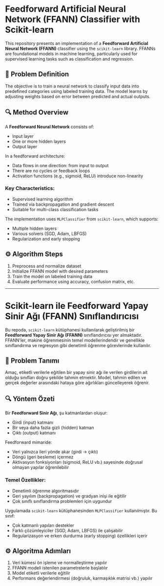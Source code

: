 # Feedforward Artificial Neural Network (FFANN) Classifier with Scikit-learn

This repository presents an implementation of a **Feedforward Artificial Neural Network (FFANN)** classifier using the `scikit-learn` library. FFANNs are foundational models in machine learning, particularly used for supervised learning tasks such as classification and regression.

## 📌 Problem Definition

The objective is to train a neural network to classify input data into predefined categories using labeled training data. The model learns by adjusting weights based on error between predicted and actual outputs.

## 🔍 Method Overview

A **Feedforward Neural Network** consists of:
- Input layer  
- One or more hidden layers  
- Output layer

In a feedforward architecture:
- Data flows in one direction: from input to output  
- There are no cycles or feedback loops  
- Activation functions (e.g., sigmoid, ReLU) introduce non-linearity

### Key Characteristics:
- Supervised learning algorithm  
- Trained via backpropagation and gradient descent  
- Suitable for multi-class classification tasks

The implementation uses `MLPClassifier` from `scikit-learn`, which supports:
- Multiple hidden layers
- Various solvers (SGD, Adam, LBFGS)
- Regularization and early stopping

## ⚙️ Algorithm Steps

1. Preprocess and normalize dataset  
2. Initialize FFANN model with desired parameters  
3. Train the model on labeled training data  
4. Evaluate performance using accuracy, confusion matrix, etc.

---

# Scikit-learn ile Feedforward Yapay Sinir Ağı (FFANN) Sınıflandırıcısı

Bu repoda, `scikit-learn` kütüphanesi kullanılarak geliştirilmiş bir **Feedforward Yapay Sinir Ağı (FFANN)** sınıflandırıcısı yer almaktadır. FFANN'ler, makine öğrenmesinin temel modellerindendir ve genellikle sınıflandırma ve regresyon gibi denetimli öğrenme görevlerinde kullanılır.

## 📌 Problem Tanımı

Amaç, etiketli verilerle eğitilen bir yapay sinir ağı ile verilen girdilerin ait olduğu sınıfları doğru şekilde tahmin etmektir. Model, tahmin edilen ve gerçek değerler arasındaki hataya göre ağırlıkları güncelleyerek öğrenir.

## 🔍 Yöntem Özeti

Bir **Feedforward Sinir Ağı**, şu katmanlardan oluşur:
- Girdi (input) katmanı  
- Bir veya daha fazla gizli (hidden) katman  
- Çıktı (output) katmanı

Feedforward mimaride:
- Veri yalnızca ileri yönde akar (girdi → çıktı)  
- Döngü (geri besleme) içermez  
- Aktivasyon fonksiyonları (sigmoid, ReLU vb.) sayesinde doğrusal olmayan yapılar öğrenilebilir

### Temel Özellikler:
- Denetimli öğrenme algoritmasıdır  
- Geri yayılım (backpropagation) ve gradyan inişi ile eğitilir  
- Çok sınıflı sınıflandırma problemleri için uygundur

Uygulamada `scikit-learn` kütüphanesinden `MLPClassifier` kullanılmıştır. Bu sınıf:
- Çok katmanlı yapıları destekler  
- Farklı çözümleyiciler (SGD, Adam, LBFGS) ile çalışabilir  
- Regularizasyon ve erken durdurma (early stopping) özellikleri içerir

## ⚙️ Algoritma Adımları

1. Veri kümesi ön işleme ve normalleştirme yapılır  
2. FFANN modeli istenilen parametrelerle başlatılır  
3. Model etiketli verilerle eğitilir  
4. Performans değerlendirmesi (doğruluk, karmaşıklık matrisi vb.) yapılır
